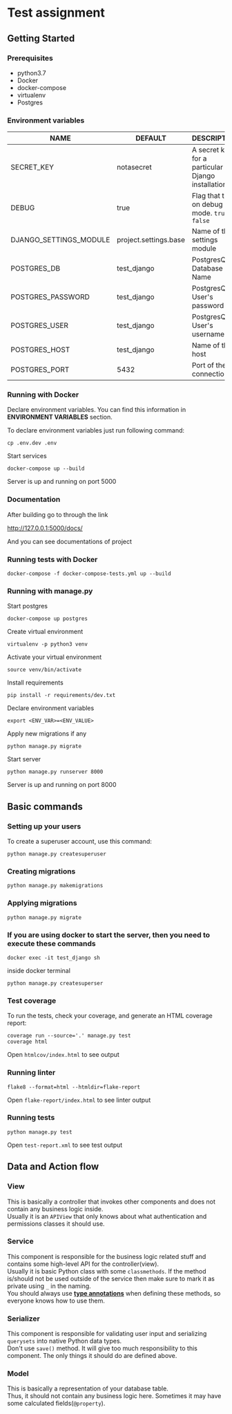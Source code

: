 # Test assignment

## Getting Started

### Prerequisites

- python3.7
- Docker
- docker-compose
- virtualenv
- Postgres

### Environment variables

| NAME                  | DEFAULT              | DESCRIPTION                                        |
| --------------------- | ---------            | -------------------------------------------------- |
| SECRET_KEY            | notasecret           | A secret key for a particular Django installation. |
| DEBUG                 | true                 | Flag that turns on debug mode. `true` or `false`   |
| DJANGO_SETTINGS_MODULE| project.settings.base     | Name of the settings module                        |
| POSTGRES_DB           | test_django               | PostgresQL Database Name                           |
| POSTGRES_PASSWORD     | test_django             | PostgresQL  User's password                        |
| POSTGRES_USER         | test_django             | PostgresQL  User's username                        |
| POSTGRES_HOST         | test_django             | Name of the host                                   |
| POSTGRES_PORT         | 5432                 | Port of the connection                             |

### Running with Docker

Declare environment variables. You can find this information in **ENVIRONMENT VARIABLES** section.


To declare environment variables just run following command:


```
cp .env.dev .env
```

Start services  
```
docker-compose up --build
```

Server is up and running on port 5000

### Documentation

After building go to through the link 

http://127.0.0.1:5000/docs/

And you can see documentations of project

### Running tests with Docker


```
docker-compose -f docker-compose-tests.yml up --build
```


### Running with manage.py

Start postgres  
```
docker-compose up postgres
```

Create virtual environment  
```
virtualenv -p python3 venv
```

Activate your virtual environment  
```
source venv/bin/activate
```

Install requirements  
```
pip install -r requirements/dev.txt
```

Declare environment variables  
```
export <ENV_VAR>=<ENV_VALUE>
```

Apply new migrations if any  
```
python manage.py migrate
```

Start server  
```
python manage.py runserver 8000
```

Server is up and running on port 8000


## Basic commands

### Setting up your users

To create a superuser account, use this command:  
```
python manage.py createsuperuser
```

### Creating migrations
 
```
python manage.py makemigrations
```

### Applying migrations
 
```
python manage.py migrate
```

### If you are using docker to start the server, then you need to execute these commands

```
docker exec -it test_django sh
```

inside docker terminal

```commandline
python manage.py createsuperser
```

### Test coverage

To run the tests, check your coverage, and generate an HTML coverage report:
```
coverage run --source='.' manage.py test
coverage html
```
Open `htmlcov/index.html` to see output

### Running linter

```
flake8 --format=html --htmldir=flake-report
```
Open `flake-report/index.html` to see linter output

### Running tests

```
python manage.py test
```
Open `test-report.xml` to see test output


## Data and Action flow

### View
This is basically a controller that invokes other components 
and does not contain any business logic inside.  
Usually it is an `APIView` that only knows about what authentication 
and permissions classes it should use.

### Service
This component is responsible for the business logic related stuff 
and contains some high-level API for the controller(view).  
Usually it is basic Python class with some `classmethods`.
If the method is/should not be used outside of the service
then make sure to mark it as private using `_` in the naming.  
You should always use [**type annotations**](https://docs.python.org/3/library/typing.html) when defining these methods, 
so everyone knows how to use them.

### Serializer
This component is responsible for validating user input and serializing `querysets` into native Python data types.  
Don't use `save()` method. It will give too much responsibility to this component. The only things it should do
are defined above. 

### Model
This is basically a representation of your database table.  
Thus, it should not contain any business logic here. Sometimes it may have some calculated fields(`@property`).
